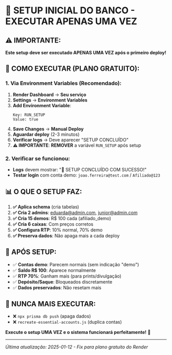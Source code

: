 # 🚀 SETUP INICIAL DO BANCO - EXECUTAR APENAS UMA VEZ

## ⚠️ IMPORTANTE: 

**Este setup deve ser executado APENAS UMA VEZ após o primeiro deploy!**

## 🔧 COMO EXECUTAR (PLANO GRATUITO):

### **1. Via Environment Variables (Recomendado):**

1. **Render Dashboard** → **Seu serviço**
2. **Settings** → **Environment Variables**
3. **Add Environment Variable**:
   ```
   Key: RUN_SETUP
   Value: true
   ```
4. **Save Changes** → **Manual Deploy**
5. **Aguardar deploy** (2-3 minutos)
6. **Verificar logs** → Deve aparecer "SETUP CONCLUÍDO"
7. **⚠️ IMPORTANTE**: **REMOVER** a variável `RUN_SETUP` após setup

### **2. Verificar se funcionou:**

- **Logs** devem mostrar: "🎉 SETUP CONCLUÍDO COM SUCESSO!"
- **Testar login** com conta demo: `joao.ferreira@test.com` / `Afiliado@123`

## 📊 O QUE O SETUP FAZ:

1. **✅ Aplica schema** (cria tabelas)
2. **✅ Cria 2 admins**: eduarda@admin.com, junior@admin.com
3. **✅ Cria 15 demos**: R$ 100 cada (afiliado_demo)
4. **✅ Cria 6 caixas**: Com preços corretos
5. **✅ Configura RTP**: 10% normal, 70% demo
6. **✅ Preserva dados**: Não apaga mais a cada deploy

## 🎯 APÓS SETUP:

- ✅ **Contas demo**: Parecem normais (sem indicação "demo")
- ✅ **Saldo R$ 100**: Aparece normalmente
- ✅ **RTP 70%**: Ganham mais (para prints/divulgação)
- ✅ **Depósito/Saque**: Bloqueados discretamente
- ✅ **Dados preservados**: Não resetam mais

## 🚨 NUNCA MAIS EXECUTAR:

- ❌ `npx prisma db push` (apaga dados)
- ❌ `recreate-essential-accounts.js` (duplica contas)

**Execute o setup UMA VEZ e o sistema funcionará perfeitamente!** 🎉

---
*Última atualização: 2025-01-12 - Fix para plano gratuito do Render*
